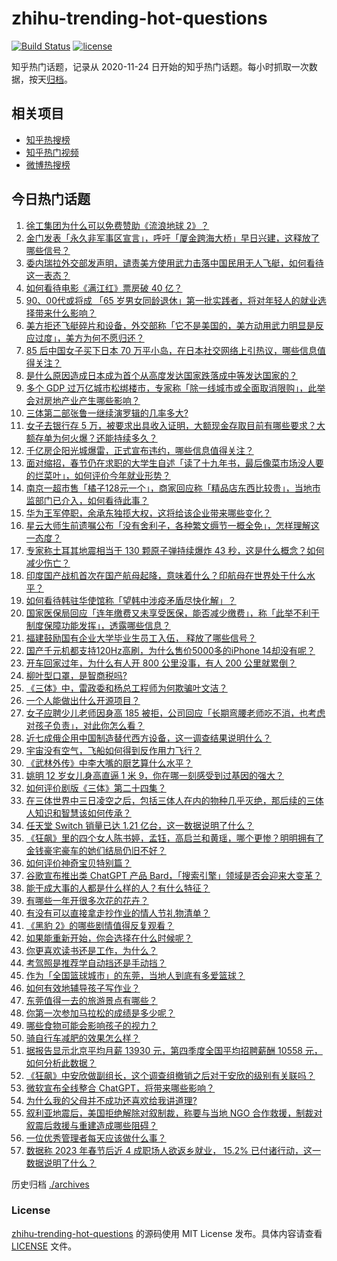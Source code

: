 # zhihu-trending-hot-questions

[![Build Status](https://github.com/justjavac/zhihu-trending-hot-questions/workflows/ci/badge.svg?branch=master)](https://github.com/justjavac/zhihu-trending-hot-questions/actions)
[![license](https://img.shields.io/github/license/justjavac/zhihu-trending-hot-questions)](https://github.com/justjavac/zhihu-trending-hot-questions/blob/master/LICENSE)

知乎热门话题，记录从 2020-11-24
日开始的知乎热门话题。每小时抓取一次数据，按天[归档](./archives)。

## 相关项目

- [知乎热搜榜](https://github.com/justjavac/zhihu-trending-top-search)
- [知乎热门视频](https://github.com/justjavac/zhihu-trending-hot-video)
- [微博热搜榜](https://github.com/justjavac/weibo-trending-hot-search)

## 今日热门话题

<!-- BEGIN -->
<!-- 最后更新时间 Wed Feb 08 2023 02:25:08 GMT+0800 (China Standard Time) -->

1. [徐工集团为什么可以免费赞助《流浪地球 2》？](https://www.zhihu.com/question/581822066)
1. [金门发表「永久非军事区宣言」，呼吁「厦金跨海大桥」早日兴建，这释放了哪些信号？](https://www.zhihu.com/question/582606376)
1. [委内瑞拉外交部发声明，谴责美方使用武力击落中国民用无人飞艇，如何看待这一表态？](https://www.zhihu.com/question/582504040)
1. [如何看待电影《满江红》票房破 40 亿？](https://www.zhihu.com/question/582527248)
1. [90、00代或将成 「65 岁男女同龄退休」第一批实践者，将对年轻人的就业选择带来什么影响？](https://www.zhihu.com/question/582585241)
1. [美方拒还飞艇碎片和设备，外交部称「它不是美国的，美方动用武力明显是反应过度」，美方为何不愿归还？](https://www.zhihu.com/question/582626088)
1. [85 后中国女子买下日本 70 万平小岛，在日本社交网络上引热议，哪些信息值得关注？](https://www.zhihu.com/question/582516525)
1. [是什么原因造成日本成为首个从高度发达国家跌落成中等发达国家的？](https://www.zhihu.com/question/582143847)
1. [多个 GDP 过万亿城市松绑楼市，专家称「除一线城市或全面取消限购」，此举会对房地产业产生哪些影响？](https://www.zhihu.com/question/582533940)
1. [三体第二部张鲁一继续演罗辑的几率多大?](https://www.zhihu.com/question/582480108)
1. [女子去银行存 5 万，被要求出具收入证明，大额现金存取目前有哪些要求？大额存单为何火爆？还能持续多久？](https://www.zhihu.com/question/582569837)
1. [千亿房企阳光城爆雷，正式宣布违约，哪些信息值得关注？](https://www.zhihu.com/question/582286014)
1. [面对缩招，春节仍在求职的大学生自述「读了十九年书，最后像菜市场没人要的烂菜叶」，如何评价今年就业形势？](https://www.zhihu.com/question/582468992)
1. [南京一超市售「橘子128元一个」，商家回应称「精品店东西比较贵」，当地市监部门已介入，如何看待此事？](https://www.zhihu.com/question/582380985)
1. [华为王军停职，余承东独揽大权，这将给该企业带来哪些变化？](https://www.zhihu.com/question/582389002)
1. [星云大师生前遗嘱公布「没有舍利子，各种繁文缛节一概全免」，怎样理解这一态度？](https://www.zhihu.com/question/582589577)
1. [专家称土耳其地震相当于 130 颗原子弹持续爆炸 43 秒，这是什么概念？如何减少伤亡？](https://www.zhihu.com/question/582586530)
1. [印度国产战机首次在国产航母起降，意味着什么？印航母在世界处于什么水平？](https://www.zhihu.com/question/582611110)
1. [如何看待韩驻华使馆称「望韩中涉疫矛盾尽快化解」？](https://www.zhihu.com/question/582581015)
1. [国家医保局回应「连年缴费又未享受医保，能否减少缴费」，称「此举不利于制度保障功能发挥」，透露哪些信息？](https://www.zhihu.com/question/582593021)
1. [福建鼓励国有企业大学毕业生员工入伍， 释放了哪些信号？](https://www.zhihu.com/question/581905420)
1. [国产千元机都支持120Hz高刷，为什么售价5000多的iPhone 14却没有呢？](https://www.zhihu.com/question/577526220)
1. [开车回家过年，为什么有人开 800 公里没事，有人 200 公里就累倒？](https://www.zhihu.com/question/469750082)
1. [柳叶型口罩，是智商税吗?](https://www.zhihu.com/question/432403850)
1. [《三体》中，雷政委和杨总工程师为何欺骗叶文洁？](https://www.zhihu.com/question/66860492)
1. [一个人能做出什么开源项目？](https://www.zhihu.com/question/47684138)
1. [女子应聘少儿老师因身高 185 被拒，公司回应「长期弯腰老师吃不消，也考虑对孩子负责」，对此你怎么看？](https://www.zhihu.com/question/582084472)
1. [近七成俄企用中国制造替代西方设备，这一调查结果说明什么？](https://www.zhihu.com/question/582313229)
1. [宇宙没有空气，飞船如何得到反作用力飞行？](https://www.zhihu.com/question/39761106)
1. [《武林外传》中李大嘴的厨艺算什么水平？](https://www.zhihu.com/question/37264128)
1. [姚明 12 岁女儿身高直逼 1 米 9，你在哪一刻感受到过基因的强大？](https://www.zhihu.com/question/577497208)
1. [如何评价剧版《三体》第二十四集？](https://www.zhihu.com/question/581991031)
1. [在三体世界中三日凌空之后，包括三体人在内的物种几乎灭绝，那后续的三体人知识和智慧该如何传承？](https://www.zhihu.com/question/582576867)
1. [任天堂 Switch 销量已达 1.21 亿台，这一数据说明了什么？](https://www.zhihu.com/question/582298645)
1. [《狂飙》里的四个女人陈书婷，孟钰，高启兰和黄瑶，哪个更惨？明明拥有了金钱豪宅豪车的她们结局仍旧不好？](https://www.zhihu.com/question/582021418)
1. [如何评价神奇宝贝特别篇？](https://www.zhihu.com/question/31897345)
1. [谷歌宣布推出类 ChatGPT 产品 Bard，「搜索引擎」领域是否会迎来大变革？](https://www.zhihu.com/question/582597537)
1. [能干成大事的人都是什么样的人？有什么特征？](https://www.zhihu.com/question/571301197)
1. [有哪些一年开很多次花的花卉？](https://www.zhihu.com/question/580397677)
1. [有没有可以直接拿走抄作业的情人节礼物清单？](https://www.zhihu.com/question/581559465)
1. [《黑豹 2》的哪些剧情值得反复观看？](https://www.zhihu.com/question/540019615)
1. [如果能重新开始，你会选择在什么时候呢？](https://www.zhihu.com/question/582117524)
1. [你更喜欢读书还是工作，为什么？](https://www.zhihu.com/question/582650997)
1. [考驾照是推荐学自动挡还是手动挡？](https://www.zhihu.com/question/582557316)
1. [作为「全国篮球城市」的东莞，当地人到底有多爱篮球？](https://www.zhihu.com/question/544772686)
1. [如何有效地辅导孩子写作业？](https://www.zhihu.com/question/269923468)
1. [东莞值得一去的旅游景点有哪些？](https://www.zhihu.com/question/567166357)
1. [你第一次参加马拉松的成绩是多少呢？](https://www.zhihu.com/question/572059361)
1. [哪些食物可能会影响孩子的视力？](https://www.zhihu.com/question/538531697)
1. [骑自行车减肥的效果怎么样？](https://www.zhihu.com/question/578563027)
1. [据报告显示北京平均月薪 13930 元，第四季度全国平均招聘薪酬 10558 元，如何分析此数据？](https://www.zhihu.com/question/582471088)
1. [《狂飙》中安欣做副组长，这个调查组撤销之后对于安欣的级别有关联吗？](https://www.zhihu.com/question/581232589)
1. [微软宣布全线整合 ChatGPT，将带来哪些影响？](https://www.zhihu.com/question/581818681)
1. [为什么我的父母并不成功还喜欢给我讲道理?](https://www.zhihu.com/question/582504836)
1. [叙利亚地震后，美国拒绝解除对叙制裁，称要与当地 NGO 合作救援，制裁对叙震后救援与重建造成哪些阻碍？](https://www.zhihu.com/question/582601386)
1. [一位优秀管理者每天应该做什么事？](https://www.zhihu.com/question/303333052)
1. [数据称 2023 年春节后近 4 成职场人欲返乡就业， 15.2% 已付诸行动，这一数据说明了什么？](https://www.zhihu.com/question/582476175)

<!-- END -->

历史归档 [./archives](./archives)

### License

[zhihu-trending-hot-questions](https://github.com/justjavac/zhihu-trending-hot-questions)
的源码使用 MIT License 发布。具体内容请查看 [LICENSE](./LICENSE) 文件。
